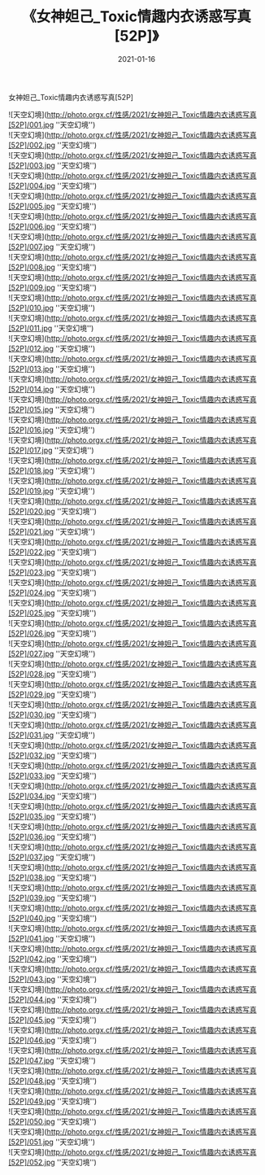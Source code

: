 ﻿---
layout: post
title:  《女神妲己_Toxic情趣内衣诱惑写真[52P]》
date:   2021-01-16
img: http://photo.orgx.cf/性感/2021/女神妲己_Toxic情趣内衣诱惑写真[52P]/000.jpg
categories: [美女, 性感, 泳衣]
---

女神妲己_Toxic情趣内衣诱惑写真[52P]



![天空幻境](http://photo.orgx.cf/性感/2021/女神妲己_Toxic情趣内衣诱惑写真[52P]/001.jpg ''天空幻境'') <br>
![天空幻境](http://photo.orgx.cf/性感/2021/女神妲己_Toxic情趣内衣诱惑写真[52P]/002.jpg ''天空幻境'') <br>
![天空幻境](http://photo.orgx.cf/性感/2021/女神妲己_Toxic情趣内衣诱惑写真[52P]/003.jpg ''天空幻境'') <br>
![天空幻境](http://photo.orgx.cf/性感/2021/女神妲己_Toxic情趣内衣诱惑写真[52P]/004.jpg ''天空幻境'') <br>
![天空幻境](http://photo.orgx.cf/性感/2021/女神妲己_Toxic情趣内衣诱惑写真[52P]/005.jpg ''天空幻境'') <br>
![天空幻境](http://photo.orgx.cf/性感/2021/女神妲己_Toxic情趣内衣诱惑写真[52P]/006.jpg ''天空幻境'') <br>
![天空幻境](http://photo.orgx.cf/性感/2021/女神妲己_Toxic情趣内衣诱惑写真[52P]/007.jpg ''天空幻境'') <br>
![天空幻境](http://photo.orgx.cf/性感/2021/女神妲己_Toxic情趣内衣诱惑写真[52P]/008.jpg ''天空幻境'') <br>
![天空幻境](http://photo.orgx.cf/性感/2021/女神妲己_Toxic情趣内衣诱惑写真[52P]/009.jpg ''天空幻境'') <br>
![天空幻境](http://photo.orgx.cf/性感/2021/女神妲己_Toxic情趣内衣诱惑写真[52P]/010.jpg ''天空幻境'') <br>
![天空幻境](http://photo.orgx.cf/性感/2021/女神妲己_Toxic情趣内衣诱惑写真[52P]/011.jpg ''天空幻境'') <br>
![天空幻境](http://photo.orgx.cf/性感/2021/女神妲己_Toxic情趣内衣诱惑写真[52P]/012.jpg ''天空幻境'') <br>
![天空幻境](http://photo.orgx.cf/性感/2021/女神妲己_Toxic情趣内衣诱惑写真[52P]/013.jpg ''天空幻境'') <br>
![天空幻境](http://photo.orgx.cf/性感/2021/女神妲己_Toxic情趣内衣诱惑写真[52P]/014.jpg ''天空幻境'') <br>
![天空幻境](http://photo.orgx.cf/性感/2021/女神妲己_Toxic情趣内衣诱惑写真[52P]/015.jpg ''天空幻境'') <br>
![天空幻境](http://photo.orgx.cf/性感/2021/女神妲己_Toxic情趣内衣诱惑写真[52P]/016.jpg ''天空幻境'') <br>
![天空幻境](http://photo.orgx.cf/性感/2021/女神妲己_Toxic情趣内衣诱惑写真[52P]/017.jpg ''天空幻境'') <br>
![天空幻境](http://photo.orgx.cf/性感/2021/女神妲己_Toxic情趣内衣诱惑写真[52P]/018.jpg ''天空幻境'') <br>
![天空幻境](http://photo.orgx.cf/性感/2021/女神妲己_Toxic情趣内衣诱惑写真[52P]/019.jpg ''天空幻境'') <br>
![天空幻境](http://photo.orgx.cf/性感/2021/女神妲己_Toxic情趣内衣诱惑写真[52P]/020.jpg ''天空幻境'') <br>
![天空幻境](http://photo.orgx.cf/性感/2021/女神妲己_Toxic情趣内衣诱惑写真[52P]/021.jpg ''天空幻境'') <br>
![天空幻境](http://photo.orgx.cf/性感/2021/女神妲己_Toxic情趣内衣诱惑写真[52P]/022.jpg ''天空幻境'') <br>
![天空幻境](http://photo.orgx.cf/性感/2021/女神妲己_Toxic情趣内衣诱惑写真[52P]/023.jpg ''天空幻境'') <br>
![天空幻境](http://photo.orgx.cf/性感/2021/女神妲己_Toxic情趣内衣诱惑写真[52P]/024.jpg ''天空幻境'') <br>
![天空幻境](http://photo.orgx.cf/性感/2021/女神妲己_Toxic情趣内衣诱惑写真[52P]/025.jpg ''天空幻境'') <br>
![天空幻境](http://photo.orgx.cf/性感/2021/女神妲己_Toxic情趣内衣诱惑写真[52P]/026.jpg ''天空幻境'') <br>
![天空幻境](http://photo.orgx.cf/性感/2021/女神妲己_Toxic情趣内衣诱惑写真[52P]/027.jpg ''天空幻境'') <br>
![天空幻境](http://photo.orgx.cf/性感/2021/女神妲己_Toxic情趣内衣诱惑写真[52P]/028.jpg ''天空幻境'') <br>
![天空幻境](http://photo.orgx.cf/性感/2021/女神妲己_Toxic情趣内衣诱惑写真[52P]/029.jpg ''天空幻境'') <br>
![天空幻境](http://photo.orgx.cf/性感/2021/女神妲己_Toxic情趣内衣诱惑写真[52P]/030.jpg ''天空幻境'') <br>
![天空幻境](http://photo.orgx.cf/性感/2021/女神妲己_Toxic情趣内衣诱惑写真[52P]/031.jpg ''天空幻境'') <br>
![天空幻境](http://photo.orgx.cf/性感/2021/女神妲己_Toxic情趣内衣诱惑写真[52P]/032.jpg ''天空幻境'') <br>
![天空幻境](http://photo.orgx.cf/性感/2021/女神妲己_Toxic情趣内衣诱惑写真[52P]/033.jpg ''天空幻境'') <br>
![天空幻境](http://photo.orgx.cf/性感/2021/女神妲己_Toxic情趣内衣诱惑写真[52P]/034.jpg ''天空幻境'') <br>
![天空幻境](http://photo.orgx.cf/性感/2021/女神妲己_Toxic情趣内衣诱惑写真[52P]/035.jpg ''天空幻境'') <br>
![天空幻境](http://photo.orgx.cf/性感/2021/女神妲己_Toxic情趣内衣诱惑写真[52P]/036.jpg ''天空幻境'') <br>
![天空幻境](http://photo.orgx.cf/性感/2021/女神妲己_Toxic情趣内衣诱惑写真[52P]/037.jpg ''天空幻境'') <br>
![天空幻境](http://photo.orgx.cf/性感/2021/女神妲己_Toxic情趣内衣诱惑写真[52P]/038.jpg ''天空幻境'') <br>
![天空幻境](http://photo.orgx.cf/性感/2021/女神妲己_Toxic情趣内衣诱惑写真[52P]/039.jpg ''天空幻境'') <br>
![天空幻境](http://photo.orgx.cf/性感/2021/女神妲己_Toxic情趣内衣诱惑写真[52P]/040.jpg ''天空幻境'') <br>
![天空幻境](http://photo.orgx.cf/性感/2021/女神妲己_Toxic情趣内衣诱惑写真[52P]/041.jpg ''天空幻境'') <br>
![天空幻境](http://photo.orgx.cf/性感/2021/女神妲己_Toxic情趣内衣诱惑写真[52P]/042.jpg ''天空幻境'') <br>
![天空幻境](http://photo.orgx.cf/性感/2021/女神妲己_Toxic情趣内衣诱惑写真[52P]/043.jpg ''天空幻境'') <br>
![天空幻境](http://photo.orgx.cf/性感/2021/女神妲己_Toxic情趣内衣诱惑写真[52P]/044.jpg ''天空幻境'') <br>
![天空幻境](http://photo.orgx.cf/性感/2021/女神妲己_Toxic情趣内衣诱惑写真[52P]/045.jpg ''天空幻境'') <br>
![天空幻境](http://photo.orgx.cf/性感/2021/女神妲己_Toxic情趣内衣诱惑写真[52P]/046.jpg ''天空幻境'') <br>
![天空幻境](http://photo.orgx.cf/性感/2021/女神妲己_Toxic情趣内衣诱惑写真[52P]/047.jpg ''天空幻境'') <br>
![天空幻境](http://photo.orgx.cf/性感/2021/女神妲己_Toxic情趣内衣诱惑写真[52P]/048.jpg ''天空幻境'') <br>
![天空幻境](http://photo.orgx.cf/性感/2021/女神妲己_Toxic情趣内衣诱惑写真[52P]/049.jpg ''天空幻境'') <br>
![天空幻境](http://photo.orgx.cf/性感/2021/女神妲己_Toxic情趣内衣诱惑写真[52P]/050.jpg ''天空幻境'') <br>
![天空幻境](http://photo.orgx.cf/性感/2021/女神妲己_Toxic情趣内衣诱惑写真[52P]/051.jpg ''天空幻境'') <br>
![天空幻境](http://photo.orgx.cf/性感/2021/女神妲己_Toxic情趣内衣诱惑写真[52P]/052.jpg ''天空幻境'') <br>